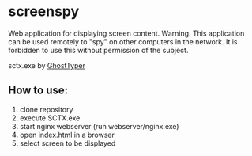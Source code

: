 # screenspy

Web application for displaying screen content. 
Warning. This application can be used remotely to "spy" on other computers in the network. It is forbidden to use this without permission of the subject.

sctx.exe by [GhostTyper](https://github.com/GhostTyper) 

## How to use:

1. clone repository
2. execute SCTX.exe
3. start nginx webserver (run webserver/nginx.exe)
4. open index.html in a browser
5. select screen to be displayed
